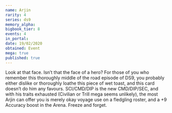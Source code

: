 ```yaml
---
name: Arjin
rarity: 4
series: ds9
memory_alpha:
bigbook_tier: 8
events: 4
in_portal:
date: 19/02/2020
obtained: Event
mega: true
published: true
---
```


Look at that face. Isn’t that the face of a hero? For those of you who remember this thoroughly middle of the road episode of DS9, you probably either dislike or thoroughly loathe this piece of wet toast, and this card doesn’t do him any favours. SCI/CMD/DIP is the new CMD/DIP/SEC, and with his traits exhausted (Civilian or Trill mega seems unlikely), the most Arjin can offer you is merely okay voyage use on a fledgling roster, and a +9 Accuracy boost in the Arena. Freeze and forget.
